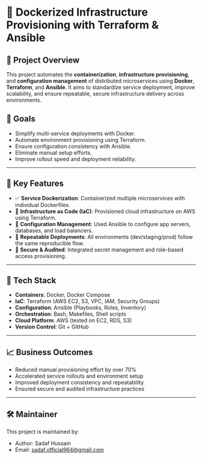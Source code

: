 # 🐳 Dockerized Infrastructure Provisioning with Terraform & Ansible

## **📌 Project Overview**
This project automates the **containerization**, **infrastructure provisioning**, and **configuration management** of distributed microservices using **Docker**, **Terraform**, and **Ansible**. It aims to standardize service deployment, improve scalability, and ensure repeatable, secure infrastructure delivery across environments.

## **🎯 Goals**
- Simplify multi-service deployments with Docker.
- Automate environment provisioning using Terraform.
- Ensure configuration consistency with Ansible.
- Eliminate manual setup efforts.
- Improve rollout speed and deployment reliability.

---

## **🚀 Key Features**
- ✅ **Service Dockerization**: Containerized multiple microservices with individual Dockerfiles.
- 🧱 **Infrastructure as Code (IaC)**: Provisioned cloud infrastructure on AWS using Terraform.
- 🔧 **Configuration Management**: Used Ansible to configure app servers, databases, and load balancers.
- 🔁 **Repeatable Deployments**: All environments (dev/staging/prod) follow the same reproducible flow.
- 🔐 **Secure & Audited**: Integrated secret management and role-based access provisioning.

---

## **🧰 Tech Stack**
- **Containers**: Docker, Docker Compose
- **IaC**: Terraform (AWS EC2, S3, VPC, IAM, Security Groups)
- **Configuration**: Ansible (Playbooks, Roles, Inventory)
- **Orchestration**: Bash, Makefiles, Shell scripts
- **Cloud Platform**: AWS (tested on EC2, RDS, S3)
- **Version Control**: Git + GitHub

---
## **📈 Business Outcomes**
- Reduced manual provisioning effort by over 70%
- Accelerated service rollouts and environment setup
- Improved deployment consistency and repeatability
- Ensured secure and audited infrastructure practices

---
## **🛠️ Maintainer**
This project is maintained by:
- Author: Sadaf Hussain
- Email: sadaf.official964@gmail.com
